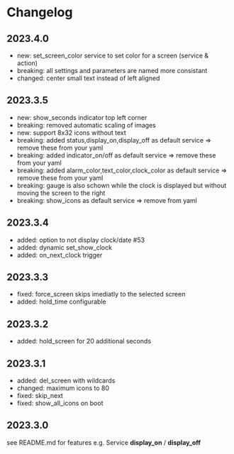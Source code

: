 # Changelog

## 2023.4.0
- new: set_screen_color service to set color for a screen (service & action)
- breaking: all settings and parameters are named more consistant
- changed: center small text instead of left aligned

## 2023.3.5
- new: show_seconds indicator top left corner
- breaking: removed automatic scaling of images
- new: support 8x32 icons without text
- breaking: added status,display_on,display_off as default service => remove these from your yaml
- breaking: added indicator_on/off as default service => remove these from your yaml
- breaking: added alarm_color,text_color,clock_color as default service => remove these from your yaml
- breaking: gauge is also schown while the clock is displayed but without moving the screen to the right
- breaking: show_icons as default service => remove from yaml

## 2023.3.4

- added: option to not display clock/date #53
- added: dynamic set_show_clock
- added: on_next_clock trigger

## 2023.3.3

- fixed: force_screen skips imediatly to the selected screen
- added: hold_time configurable 

## 2023.3.2

- added: hold_screen for 20 additional seconds

## 2023.3.1

- added: del_screen with wildcards
- changed: maximum icons to 80
- fixed: skip_next
- fixed: show_all_icons on boot

## 2023.3.0

see README.md for features
e.g. Service **display_on** / **display_off**
